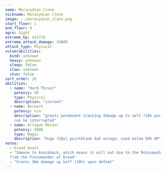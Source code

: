 ```yaml
---
name: Meracydian Clone
nickname: Meracydian Clone
image: ../meracydian_clone.png
start_floor: 1
end_floor: 9
agro: Sight
extreme_hp: 415716
extreme_attack_damage: 34000
attack_type: Physical
vulnerabilities:
  bind: unknown
  heavy: unknown
  sleep: false
  slow: unknown
  stun: false
sort_order: 20
abilities: 
  - name: "Hard Thrust"
    potency: 90
    type: Physical
    description: "instant"
  - name: Berserk
    potency: n/a
    description: "grants permanent stacking damage up to self (10% per stack);
    can be interrupted"
  - name: Allagan Meteor
    potency: 5000
    type: Magic
    description: "huge (20y) pointblank AoE enrage; used below 50% HP"
notes:
  - Dread beast
  - "Immune to knockback, which means it will not die to the Rotosmash ability
  from the Protomander of Dread"
  - "Grants 30m damage up buff (10%) upon defeat"
---
```

